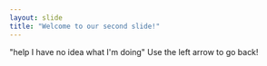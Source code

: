 ```yaml
---
layout: slide
title: "Welcome to our second slide!"
---
```

"help I have no idea what I'm doing"
Use the left arrow to go back!

